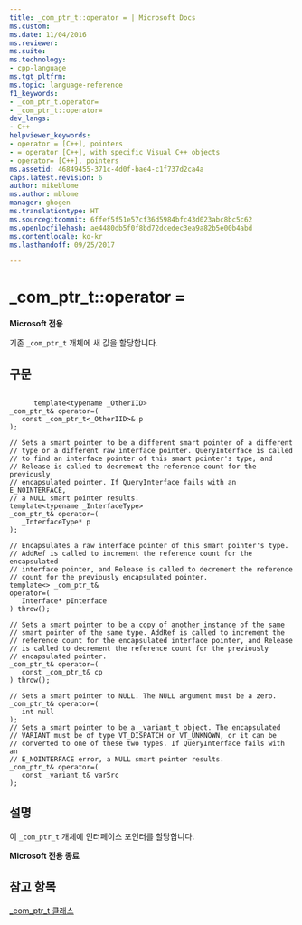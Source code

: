 ```yaml
---
title: _com_ptr_t::operator = | Microsoft Docs
ms.custom: 
ms.date: 11/04/2016
ms.reviewer: 
ms.suite: 
ms.technology:
- cpp-language
ms.tgt_pltfrm: 
ms.topic: language-reference
f1_keywords:
- _com_ptr_t.operator=
- _com_ptr_t::operator=
dev_langs:
- C++
helpviewer_keywords:
- operator = [C++], pointers
- = operator [C++], with specific Visual C++ objects
- operator= [C++], pointers
ms.assetid: 46849455-371c-4d0f-bae4-c1f737d2ca4a
caps.latest.revision: 6
author: mikeblome
ms.author: mblome
manager: ghogen
ms.translationtype: HT
ms.sourcegitcommit: 6ffef5f51e57cf36d5984bfc43d023abc8bc5c62
ms.openlocfilehash: ae4480db5f0f8bd72dcedec3ea9a82b5e00b4abd
ms.contentlocale: ko-kr
ms.lasthandoff: 09/25/2017

---
```

# <a name="comptrtoperator-"></a>_com_ptr_t::operator =
**Microsoft 전용**  
  
 기존 `_com_ptr_t` 개체에 새 값을 할당합니다.  
  
## <a name="syntax"></a>구문  
  
```  
  
      template<typename _OtherIID>   
_com_ptr_t& operator=(   
   const _com_ptr_t<_OtherIID>& p   
);  
  
// Sets a smart pointer to be a different smart pointer of a different   
// type or a different raw interface pointer. QueryInterface is called   
// to find an interface pointer of this smart pointer's type, and   
// Release is called to decrement the reference count for the previously   
// encapsulated pointer. If QueryInterface fails with an E_NOINTERFACE,   
// a NULL smart pointer results.  
template<typename _InterfaceType>   
_com_ptr_t& operator=(   
   _InterfaceType* p   
);  
  
// Encapsulates a raw interface pointer of this smart pointer's type.   
// AddRef is called to increment the reference count for the encapsulated  
// interface pointer, and Release is called to decrement the reference   
// count for the previously encapsulated pointer.  
template<> _com_ptr_t&    
operator=(   
   Interface* pInterface   
) throw();  
  
// Sets a smart pointer to be a copy of another instance of the same   
// smart pointer of the same type. AddRef is called to increment the   
// reference count for the encapsulated interface pointer, and Release   
// is called to decrement the reference count for the previously   
// encapsulated pointer.  
_com_ptr_t& operator=(   
   const _com_ptr_t& cp   
) throw();  
  
// Sets a smart pointer to NULL. The NULL argument must be a zero.  
_com_ptr_t& operator=(   
   int null   
);  
// Sets a smart pointer to be a _variant_t object. The encapsulated   
// VARIANT must be of type VT_DISPATCH or VT_UNKNOWN, or it can be   
// converted to one of these two types. If QueryInterface fails with an   
// E_NOINTERFACE error, a NULL smart pointer results.  
_com_ptr_t& operator=(   
   const _variant_t& varSrc   
);  
```  
  
## <a name="remarks"></a>설명  
 이 `_com_ptr_t` 개체에 인터페이스 포인터를 할당합니다.  
  
 **Microsoft 전용 종료**  
  
## <a name="see-also"></a>참고 항목  
 [_com_ptr_t 클래스](../cpp/com-ptr-t-class.md)
